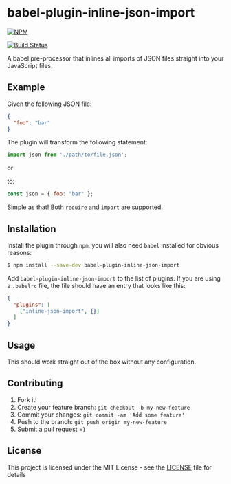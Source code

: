 # babel-plugin-inline-json-import
[![NPM](https://nodei.co/npm/babel-plugin-inline-json-import.png?downloads=true&stars=true)](https://npmjs.org/package/babel-plugin-inline-json-import)

[![Build Status](https://travis-ci.org/yggie/babel-plugin-inline-json-import.svg?branch=master)](https://travis-ci.org/yggie/babel-plugin-inline-json-import)

A babel pre-processor that inlines all imports of JSON files straight into your
JavaScript files.

## Example

Given the following JSON file:

```json
{
  "foo": "bar"
}
```

The plugin will transform the following statement:

```js
import json from './path/to/file.json';
```

or

to:

```js
const json = { foo: "bar" };
```

Simple as that! Both `require` and `import` are supported.

## Installation

Install the plugin through `npm`, you will also need `babel` installed for
obvious reasons:

```sh
$ npm install --save-dev babel-plugin-inline-json-import
```

Add `babel-plugin-inline-json-import` to the list of plugins. If you are using a
`.babelrc` file, the file should have an entry that looks like this:

```json
{
  "plugins": [
    ["inline-json-import", {}]
  ]
}
```

## Usage

This should work straight out of the box without any configuration.

## Contributing
1. Fork it!
2. Create your feature branch: `git checkout -b my-new-feature`
3. Commit your changes: `git commit -am 'Add some feature'`
4. Push to the branch: `git push origin my-new-feature`
5. Submit a pull request =)

## License
This project is licensed under the MIT License - see the [LICENSE](/LICENSE)
file for details
